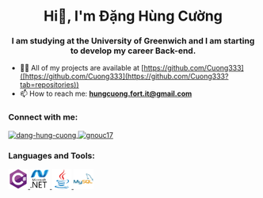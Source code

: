 <h1 align="center">Hi👋, I'm Đặng Hùng Cường</h1>

<h3 align="center">I am studying at the University of Greenwich and I am starting to develop my career Back-end.</h3>

- 👨‍💻 All of my projects are available at [https://github.com/Cuong333]([https://github.com/Cuong333](https://github.com/Cuong333?tab=repositories))
- 📫 How to reach me: **hungcuong.fort.it@gmail.com**

<h3 align="left">Connect with me:</h3>
<p align="left">
  <a href="https://www.linkedin.com/in/dang-hung-cuong-be27/" target="blank">
    <img align="center" src="https://raw.githubusercontent.com/rahuldkjain/github-profile-readme-generator/master/src/images/icons/Social/linked-in-alt.svg" alt="dang-hung-cuong" height="30" width="40" />
  </a>
  <a href="https://fb.com/gnouc17" target="blank">
    <img align="center" src="https://raw.githubusercontent.com/rahuldkjain/github-profile-readme-generator/master/src/images/icons/Social/facebook.svg" alt="gnouc17" height="30" width="40" />
  </a>
</p>

<h3 align="left">Languages and Tools:</h3>
<p align="left"> 
  
  <a href="https://www.w3schools.com/cs/" target="_blank" rel="noreferrer"> 
    <img src="https://raw.githubusercontent.com/devicons/devicon/master/icons/csharp/csharp-original.svg" alt="csharp" width="40" height="40"/> 
  </a> 
  
  <a href="https://dotnet.microsoft.com/" target="_blank" rel="noreferrer"> 
    <img src="https://raw.githubusercontent.com/devicons/devicon/master/icons/dot-net/dot-net-original-wordmark.svg" alt="dotnet" width="40" height="40"/> 
  </a> 
  
  <a href="https://www.java.com" target="_blank" rel="noreferrer"> 
    <img src="https://raw.githubusercontent.com/devicons/devicon/master/icons/java/java-original.svg" alt="java" width="40" height="40"/> 
  </a> 
  
  <a href="https://www.mysql.com/" target="_blank" rel="noreferrer"> 
    <img src="https://raw.githubusercontent.com/devicons/devicon/master/icons/mysql/mysql-original-wordmark.svg" alt="mysql" width="40" height="40"/> 
  </a> 
 
</p>
